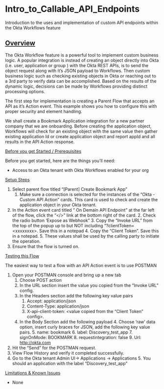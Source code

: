 # Intro_to_Callable_API_Endpoints
Introduction to the uses and implementation of custom API endpoints within the Okta Workflows feature

## <span style="text-decoration:underline;">Overview</span>

The Okta Workflow feature is a powerful tool to implement custom business logic. A popular integration is instead of creating an object directly into Okta (i.e. user, application or group ) with the Okta REST APIs, is to send the object request along with it’s JSON payload to Workflows. Then custom business logic such as checking existing objects in Okta or reaching out to a 3rd party to verify data can be accomplished. Based on the results of the dynamic logic, decisions can be made by Workflows providing distinct processing options.

The first step for implementation is creating a Parent Flow that accepts an API as it’s Action event. This example shows you how to configure this with proper security and element handling. 

We shall create a Bookmark Application integration for a new partner company that we are onboarding. Before creating the application object, Workflows will check for an existing object with the same value then gather existing application Id or create application object and report appId and all  results in the API Action response.

<span style="text-decoration:underline;">Before you get Started / Prerequisites</span>

Before you get started, here are the things you’ll need:



*   Access to an Okta tenant with Okta Workflows enabled for your org 

<span style="text-decoration:underline;">Setup Steps</span>



1. Select  parent flow titled “[Parent] Create Bookmark App”
    1. Make sure a connection is selected for the instances of the “Okta - Custom API Action” cards. This card is used to check and create the application object in your Okta tenant.
2. In the Action event card titled “ On Demain API Endpoint”  at the far left of the flow, click the “&lt;/>” link at the bottom right of the card.
    2. Check the radio button ‘Expose as Webhook”
    3. Copy the “Invoke URL” from the top of the popup up to but NOT including “?clientToken=&lt;xxxxxxxx>. Save this in a notepad
    4. Copy the “Client Token”. Save this in a notepad.
    5. These values shall be used by the calling party to initiate the operation.
3. Ensure that the flow is turned on.

<span style="text-decoration:underline;">Testing this Flow</span>

The easiest way to test a flow with an API Action event is to use POSTMAN



1. Open your POSTMAN console and bring up a new tab
    1. Choose POST action
    2. In the URL section insert the value you copied from the “Invoke URL” config.
    3. In the Headers section add the following key value pairs
        1. Accept: application/json
        2. Content-Type: application/json
        3. X-api-client-token: &lt;value copied from the “Client Token” config>.
    4. In the Body Section add the following payload
        4. Choose ‘raw’ data option, insert curly braces for JSON, add the following key value pairs.
        5. name: bookmark
        6. label: Discovery_test_app
        7. signOnMode: BOOKMARK
        8. requestintegration: false
        9. Url: http://okta.com
2. Hit the “Send” for the POSTMAN request.
3. View Flow History and verify it completed successfully.
4. Go to the Okta tenant Admin UI-> Applications -> Applications
    5. You should an application with the label “Discovery_test_app” 

<span style="text-decoration:underline;">Limitations & Known Issues</span>



*   None
